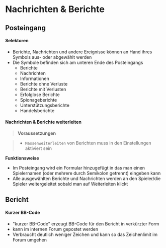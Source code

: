 # Nachrichten & Berichte

## Posteingang

#### Selektoren

+ Berichte, Nachrichten und andere Ereignisse können an Hand ihres Symbols aus- oder abgewählt werden
+ Die Symbole befinden sich am unteren Ende des Posteingangs
	+ Berichte
	+ Nachrichten
	+ Informationen
	+ Berichte ohne Verluste
	+ Berichte mit Verlusten
	+ Erfolglose Berichte
	+ Spionageberichte
	+ Unterstützungsberichte
	+ Handelsberichte

#### Nachrichten & Berichte weiterleiten

> **Voraussetzungen**

> + `Massenweiterleiten` von Berichten muss in den Einstellungen aktiviert sein

**Funktionsweise**

+ Im Posteingang wird ein Formular hinzugefügt in das man einen Spielernamen (oder mehrere durch Semikolon getrennt) eingeben kann
+ Alle ausgewählten Berichte und Nachrichten werden an den Spieler/die Spieler weitergeleitet sobald man auf Weiterleiten klickt

## Bericht

#### Kurzer BB-Code

+ "kurzer BB-Code" erzeugt BB-Code für den Bericht in verkürzter Form
+ kann im internen Forum gepostet werden
+ Verbraucht deutlich weniger Zeichen und kann so das Zeichenlimit im Forum umgehen
